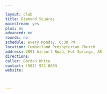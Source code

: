```yaml
---

layout: club
title: Diamond Squares
mainstream: yes
plus: no
advanced: no
rounds: no
schedule: every Monday, 6:30 PM
location: Cumberland Presbyterian Church
address: 2891 Airport Road, Hot Springs, AR
directions: 
caller: Gordon White
contact: (501) 922-0803
website: 



---
```


